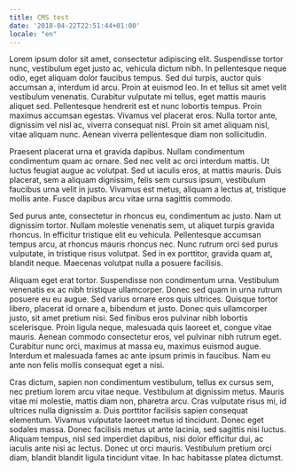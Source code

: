 ```yaml
---
title: CMS test
date: '2018-04-22T22:51:44+01:00'
locale: "en"
---
```


Lorem ipsum dolor sit amet, consectetur adipiscing elit. Suspendisse tortor nunc, vestibulum eget justo ac, vehicula dictum nibh. In pellentesque neque odio, eget aliquam dolor faucibus tempus. Sed dui turpis, auctor quis accumsan a, interdum id arcu. Proin at euismod leo. In et tellus sit amet velit vestibulum venenatis. Curabitur vulputate mi tellus, eget mattis mauris aliquet sed. Pellentesque hendrerit est et nunc lobortis tempus. Proin maximus accumsan egestas. Vivamus vel placerat eros. Nulla tortor ante, dignissim vel nisl ac, viverra consequat nisl. Proin sit amet aliquam nisl, vitae aliquam nunc. Aenean viverra pellentesque diam non sollicitudin.

Praesent placerat urna et gravida dapibus. Nullam condimentum condimentum quam ac ornare. Sed nec velit ac orci interdum mattis. Ut luctus feugiat augue ac volutpat. Sed ut iaculis eros, at mattis mauris. Duis placerat, sem a aliquam dignissim, felis sem cursus ipsum, vestibulum faucibus urna velit in justo. Vivamus est metus, aliquam a lectus at, tristique mollis ante. Fusce dapibus arcu vitae urna sagittis commodo.

Sed purus ante, consectetur in rhoncus eu, condimentum ac justo. Nam ut dignissim tortor. Nullam molestie venenatis sem, ut aliquet turpis gravida rhoncus. In efficitur tristique elit eu vehicula. Pellentesque accumsan tempus arcu, at rhoncus mauris rhoncus nec. Nunc rutrum orci sed purus vulputate, in tristique risus volutpat. Sed in ex porttitor, gravida quam at, blandit neque. Maecenas volutpat nulla a posuere facilisis.

Aliquam eget erat tortor. Suspendisse non condimentum urna. Vestibulum venenatis ex ac nibh tristique ullamcorper. Donec sed quam in urna rutrum posuere eu eu augue. Sed varius ornare eros quis ultrices. Quisque tortor libero, placerat id ornare a, bibendum et justo. Donec quis ullamcorper justo, sit amet pretium nisi. Sed finibus eros pulvinar nibh lobortis scelerisque. Proin ligula neque, malesuada quis laoreet et, congue vitae mauris. Aenean commodo consectetur eros, vel pulvinar nibh rutrum eget. Curabitur nunc orci, maximus at massa eu, maximus euismod augue. Interdum et malesuada fames ac ante ipsum primis in faucibus. Nam eu ante non felis mollis consequat eget a nisi.

Cras dictum, sapien non condimentum vestibulum, tellus ex cursus sem, nec pretium lorem arcu vitae neque. Vestibulum at dignissim metus. Mauris vitae mi molestie, mattis diam non, pharetra arcu. Cras vulputate risus mi, id ultrices nulla dignissim a. Duis porttitor facilisis sapien consequat elementum. Vivamus vulputate laoreet metus id tincidunt. Donec eget sodales massa. Donec facilisis metus ut ante lacinia, sed sagittis nisi luctus. Aliquam tempus, nisl sed imperdiet dapibus, nisi dolor efficitur dui, ac iaculis ante nisi ac lectus. Donec ut orci mauris. Vestibulum pretium orci diam, blandit blandit ligula tincidunt vitae. In hac habitasse platea dictumst.
